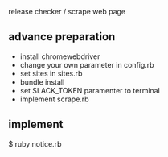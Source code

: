 release checker / scrape web page

## advance preparation
- install chromewebdriver
- change your own parameter in config.rb
- set sites in sites.rb
- bundle install
- set SLACK_TOKEN paramenter to terminal
- implement scrape.rb

## implement
$ ruby notice.rb  
